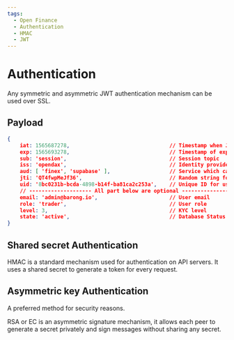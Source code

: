 ```yaml
---
tags:
  - Open Finance
  - Authentication
  - HMAC
  - JWT
---
```

# Authentication

Any symmetric and asymmetric JWT authentication mechanism can be used over SSL.

## Payload

```json
{ 
    iat: 1565687278,								// Timestamp when JWT is issued
    exp: 1565693278,								// Timestamp of expiration
    sub: 'session',									// Session topic
    iss: 'opendax',									// Identity provider service name
    aud: [ 'finex', 'supabase' ],					// Service which can consume JWT
    jti: 'QT4fwpMeJf36',							// Random string for logout
    uid: '8bc0231b-bcda-4898-b14f-ba81ca2c253a',	// Unique ID for user
    // -------------------- All part below are optional --------------------
    email: 'admin@barong.io',						// User email
    role: 'trader',									// User role
    level: 3,										// KYC level
    state: 'active',								// Database Status
}
```

## Shared secret Authentication

HMAC is a standard mechanism used for authentication on API servers. It uses a shared secret to generate a token for every request.

## Asymmetric key Authentication
A preferred method for security reasons.

RSA or EC is an asymmetric signature mechanism, it allows each peer to generate a secret privately and sign messages without sharing any secret.

